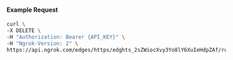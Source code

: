 <!-- Code generated for API Clients. DO NOT EDIT. -->

#### Example Request

```bash
curl \
-X DELETE \
-H "Authorization: Bearer {API_KEY}" \
-H "Ngrok-Version: 2" \
https://api.ngrok.com/edges/https/edghts_2sZWiocXvy3Yo8lY6XuIeHdpZAf/routes/edghtsrt_2sZWijka3G3HJbxjENuuhwCfwQv/compression
```
